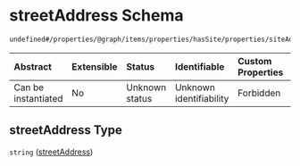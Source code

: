 # streetAddress Schema

```txt
undefined#/properties/@graph/items/properties/hasSite/properties/siteAddress/properties/streetAddress
```



| Abstract            | Extensible | Status         | Identifiable            | Custom Properties | Additional Properties | Access Restrictions | Defined In                                                                     |
| :------------------ | :--------- | :------------- | :---------------------- | :---------------- | :-------------------- | :------------------ | :----------------------------------------------------------------------------- |
| Can be instantiated | No         | Unknown status | Unknown identifiability | Forbidden         | Allowed               | none                | [ndl-isil.schema.json*](../../out/ndl-isil.schema.json "open original schema") |

## streetAddress Type

`string` ([streetAddress](ndl-isil-properties-json-ld-graph-organization-properties-hassite-properties-siteaddress-properties-streetaddress.md))

